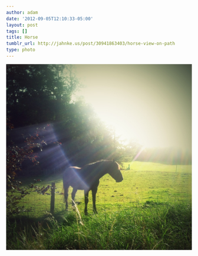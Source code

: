 ```yaml
---
author: adam
date: '2012-09-05T12:10:33-05:00'
layout: post
tags: []
title: Horse
tumblr_url: http://jahnke.us/post/30941863403/horse-view-on-path
type: photo
---
```


![](/media/tumblr_m9w2hnWRSN1qga9s2o1_1280.jpg)
